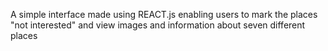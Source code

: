 A simple interface made using REACT.js enabling users to mark the places "not interested" and view images and information about seven different places
